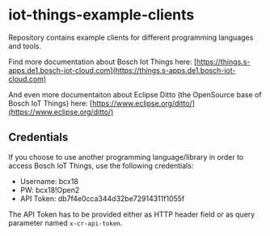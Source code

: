 # iot-things-example-clients
Repository contains example clients for different programming languages and tools.

Find more documentation about Bosch Iot Things here: [https://things.s-apps.de1.bosch-iot-cloud.com](https://things.s-apps.de1.bosch-iot-cloud.com)

And even more documentaiton about Eclipse Ditto (the OpenSource base of Bosch IoT Things) here: [https://www.eclipse.org/ditto/](https://www.eclipse.org/ditto/)

## Credentials

If you choose to use another programming language/library in order to access Bosch IoT Things, use the following credentials:
* Username: bcx18
* PW: bcx18!Open2
* API Token: db7f4e0cca344d32be72914311f1055f

The API Token has to be provided either as HTTP header field or as query parameter named `x-cr-api-token`.
